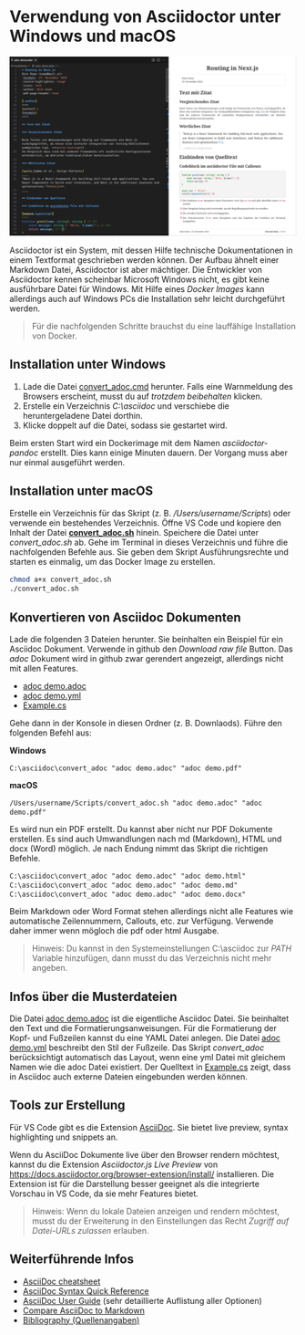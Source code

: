 # Verwendung von Asciidoctor unter Windows und macOS

![](comparison_2046.png)

Asciidoctor ist ein System, mit dessen Hilfe technische Dokumentationen in einem Textformat geschrieben werden können.
Der Aufbau ähnelt einer Markdown Datei, Asciidoctor ist aber mächtiger.
Die Entwickler von Asciidoctor kennen scheinbar Microsoft Windows nicht, es gibt keine ausführbare Datei für Windows.
Mit Hilfe eines *Docker Images* kann allerdings auch auf Windows PCs die Installation sehr leicht durchgeführt werden.

> Für die nachfolgenden Schritte brauchst du eine lauffähige Installation von Docker.

## Installation unter Windows

1. Lade die Datei [convert_adoc.cmd](convert_adoc.cmd) herunter.
   Falls eine Warnmeldung des Browsers erscheint, musst du auf *trotzdem beibehalten* klicken.
2. Erstelle ein Verzeichnis *C:\asciidoc* und verschiebe die heruntergeladene Datei dorthin.
3. Klicke doppelt auf die Datei, sodass sie gestartet wird.

Beim ersten Start wird ein Dockerimage mit dem Namen *asciidoctor-pandoc* erstellt.
Dies kann einige Minuten dauern.
Der Vorgang muss aber nur einmal ausgeführt werden.

## Installation unter macOS

Erstelle ein Verzeichnis für das Skript (z. B. */Users/username/Scripts*) oder verwende ein bestehendes Verzeichnis.
Öffne VS Code und kopiere den Inhalt der Datei **[convert_adoc.sh](convert_adoc.sh)** hinein.
Speichere die Datei unter *convert_adoc.sh* ab.
Gehe im Terminal in dieses Verzeichnis und führe die nachfolgenden Befehle aus.
Sie geben dem Skript Ausführungsrechte und starten es einmalig, um das Docker Image zu erstellen.

```bash
chmod a+x convert_adoc.sh
./convert_adoc.sh
```

## Konvertieren von Asciidoc Dokumenten

Lade die folgenden 3 Dateien herunter.
Sie beinhalten ein Beispiel für ein Asciidoc Dokument.
Verwende in github den *Download raw file* Button.
Das *adoc* Dokument wird in github zwar gerendert angezeigt, allerdings nicht mit allen Features.

- [adoc demo.adoc](adoc%20demo.adoc)
- [adoc demo.yml](adoc%20demo.yml)
- [Example.cs](Example.cs)

Gehe dann in der Konsole in diesen Ordner (z. B. Downlaods).
Führe den folgenden Befehl aus:

**Windows**
```
C:\asciidoc\convert_adoc "adoc demo.adoc" "adoc demo.pdf"
```

**macOS**
```
/Users/username/Scripts/convert_adoc.sh "adoc demo.adoc" "adoc demo.pdf"
```

Es wird nun ein PDF erstellt.
Du kannst aber nicht nur PDF Dokumente erstellen.
Es sind auch Umwandlungen nach md (Markdown), HTML und docx (Word) möglich.
Je nach Endung nimmt das Skript die richtigen Befehle.

```
C:\asciidoc\convert_adoc "adoc demo.adoc" "adoc demo.html"
C:\asciidoc\convert_adoc "adoc demo.adoc" "adoc demo.md"
C:\asciidoc\convert_adoc "adoc demo.adoc" "adoc demo.docx"
```

Beim Markdown oder Word Format stehen allerdings nicht alle Features wie automatische Zeilennummern, Callouts, etc. zur Verfügung.
Verwende daher immer wenn mögloch die pdf oder html Ausgabe.

> Hinweis: Du kannst in den Systemeinstellungen C:\asciidoc zur *PATH* Variable hinzufügen, dann musst du das Verzeichnis nicht mehr angeben.

## Infos über die Musterdateien

Die Datei [adoc demo.adoc](adoc%20demo.adoc) ist die eigentliche Asciidoc Datei.
Sie beinhaltet den Text und die Formatierungsanweisungen.
Für die Formatierung der Kopf- und Fußzeilen kannst du eine YAML Datei anlegen.
Die Datei [adoc demo.yml](adoc%20demo.yml) beschreibt den Stil der Fußzeile.
Das Skript *convert_adoc* berücksichtigt automatisch das Layout, wenn eine yml Datei mit gleichem Namen wie die adoc Datei existiert.
Der Quelltext in [Example.cs](Example.cs) zeigt, dass in Asciidoc auch externe Dateien eingebunden werden können.

## Tools zur Erstellung

Für VS Code gibt es die Extension [AsciiDoc](https://marketplace.visualstudio.com/items?itemName=asciidoctor.asciidoctor-vscode).
Sie bietet live preview, syntax highlighting und snippets an.

Wenn du AsciiDoc Dokumente live über den Browser rendern möchtest, kannst du die Extension *Asciidoctor.js Live Preview* von https://docs.asciidoctor.org/browser-extension/install/ installieren.
Die Extension ist für die Darstellung besser geeignet als die integrierte Vorschau in VS Code, da sie mehr Features bietet.

> Hinweis: Wenn du lokale Dateien anzeigen und rendern möchtest, musst du der Erweiterung in den Einstellungen das Recht *Zugriff auf Datei-URLs zulassen* erlauben.

## Weiterführende Infos

- [AsciiDoc cheatsheet](https://powerman.name/doc/asciidoc)
- [AsciiDoc Syntax Quick Reference](https://docs.asciidoctor.org/asciidoc/latest/syntax-quick-reference/)
- [AsciiDoc User Guide](https://asciidoc-py.github.io/userguide.html) (sehr detaillierte Auflistung aller Optionen)
- [Compare AsciiDoc to Markdown](https://docs.asciidoctor.org/asciidoc/latest/asciidoc-vs-markdown/)
- [Bibliography (Quellenangaben)](https://docs.asciidoctor.org/asciidoc/latest/sections/bibliography/)

